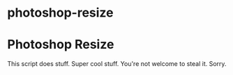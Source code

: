 # photoshop-resize

Photoshop Resize
================

This script does stuff. Super cool stuff. You're not welcome to steal it. Sorry. 